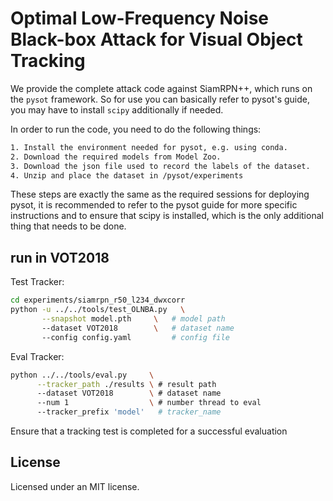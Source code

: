 # Optimal Low-Frequency Noise Black-box Attack for Visual Object Tracking

We provide the complete attack code against SiamRPN++, which runs on the `pysot` framework. So for use you can basically refer to pysot's guide, you may have to install `scipy` additionally if needed.

In order to run the code, you need to do the following things:

```txt
1. Install the environment needed for pysot, e.g. using conda.
2. Download the required models from Model Zoo.
3. Download the json file used to record the labels of the dataset.
4. Unzip and place the dataset in /pysot/experiments
```

These steps are exactly the same as the required sessions for deploying pysot, it is recommended to refer to the pysot guide for more specific instructions and to ensure that scipy is installed, which is the only additional thing that needs to be done.

## run in VOT2018

Test Tracker:

```sh
cd experiments/siamrpn_r50_l234_dwxcorr
python -u ../../tools/test_OLNBA.py   \
       --snapshot model.pth     \   # model path
       --dataset VOT2018        \   # dataset name
       --config config.yaml         # config file
```

Eval Tracker:

```sh
python ../../tools/eval.py     \
      --tracker_path ./results \ # result path
      --dataset VOT2018        \ # dataset name
      --num 1                  \ # number thread to eval
      --tracker_prefix 'model'   # tracker_name
```

Ensure that a tracking test is completed for a successful evaluation

## License

Licensed under an MIT license.
